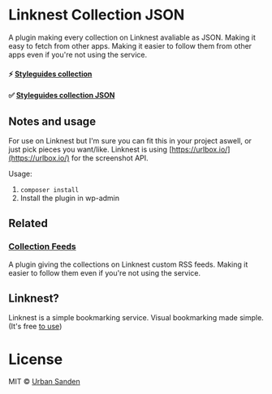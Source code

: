 # Linknest Collection JSON

A plugin making every collection on Linknest avaliable as JSON. Making it easy to fetch from other apps. Making it easier to follow them from other apps even if you're not using the service.

#### ⚡ [Styleguides collection](https://linknest.cc/urban/styleguides/)

#### ✅ [Styleguides collection JSON](https://linknest.cc/urban/styleguides/json)

## Notes and usage

For use on Linknest but I'm sure you can fit this in your project aswell, or just pick pieces you want/like. Linknest is using [https://urlbox.io/](https://urlbox.io/) for the screenshot API.

Usage:

1. ``composer install``
2. Install the plugin in wp-admin

## Related

### [Collection Feeds](https://github.com/Linknest/collectionfeeds)
A plugin giving the collections on Linknest custom RSS feeds. Making it easier to follow them even if you're not using the service.

## Linknest?

Linknest is a simple bookmarking service. Visual bookmarking made simple. (It's free [to use](https://linknest.cc/login/?q=/login&action=register))

# License

MIT © [Urban Sanden](https://github.com/urre)
